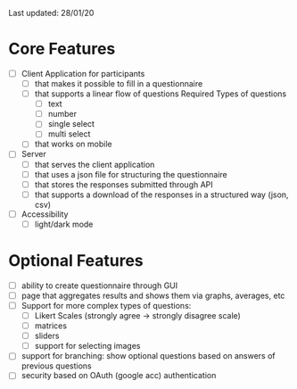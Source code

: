 Last updated: 28/01/20

# Core Features
- [ ] Client Application for participants
  - [ ] that makes it possible to fill in a questionnaire
  - [ ] that supports a linear flow of questions
    Required Types of questions
    - [ ] text
    - [ ] number
    - [ ] single select
    - [ ] multi select
  - [ ] that works on mobile

- [ ] Server
  - [ ] that serves the client application
  - [ ] that uses a json file for structuring the questionnaire
  - [ ] that stores the responses submitted through API
  - [ ] that supports a download of the responses in a structured way (json, csv)

- [ ] Accessibility
  - [ ] light/dark mode

# Optional Features
- [ ] ability to create questionnaire through GUI
- [ ] page that aggregates results and shows them via graphs, averages, etc
- [ ] Support for more complex types of questions:
  - [ ] Likert Scales (strongly agree -> strongly disagree scale)
  - [ ] matrices
  - [ ] sliders
  - [ ] support for selecting images
- [ ] support for branching: show optional questions based on answers of previous questions
- [ ] security based on OAuth (google acc) authentication
